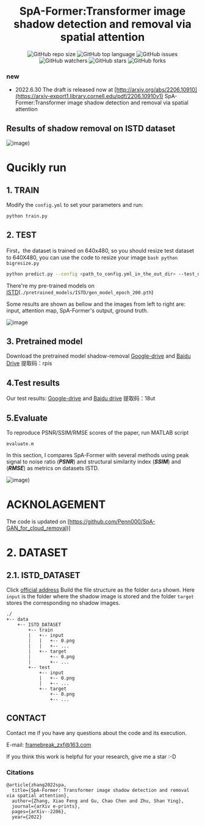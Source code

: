 <div align="center">
<h1>SpA-Former:Transformer image shadow detection and removal via spatial attention  </h1>
</div>

<div align="center">
<img alt="GitHub repo size" src="https://img.shields.io/github/repo-size/zhangbaijin/Spatial-Transformer-shadow-removal?color=green"> <img alt="GitHub top language" src="https://img.shields.io/github/languages/top/zhangbaijin/Spatial-Transformer-shadow-removal">  <img alt="GitHub issues" src="https://img.shields.io/github/issues/zhangbaijin/Spatial-Transformer-shadow-removal"> 
</div>
<div align="center">
<img alt="GitHub watchers" src="https://img.shields.io/github/watchers/zhangbaijin/Spatial-Transformer-shadow-removal?style=social"> <img alt="GitHub stars" src="https://img.shields.io/github/stars/zhangbaijin/Spatial-Transformer-shadow-removal"> <img alt="GitHub forks" src="https://img.shields.io/github/forks/zhangbaijin/Spatial-Transformer-shadow-removal?style=social">
</div>


### new

- 2022.6.30  The draft is released now at [http://arxiv.org/abs/2206.10910](https://arxiv-export1.library.cornell.edu/pdf/2206.10910v1)
SpA-Former:Transformer image shadow detection and removal via spatial attention  
## Results of shadow removal on ISTD dataset

![image](https://github.com/zhangbaijin/SpA-Former-shadow-removal/blob/main/imgs/structure.png))
# Qucikly run
## 1. TRAIN

Modify the `config.yml` to set your parameters and run:

```bash
python train.py
```

## 2. TEST

First，the dataset is trained on 640x480, so you should resize test dataset to 640X480, you can use the code to resize your image ```bash python bigresize.py```

```bash
python predict.py --config <path_to_config.yml_in_the_out_dir> --test_dir <path_to_a_directory_stored_test_data> --out_dir <path_to_an_output_directory> --pretrained <path_to_a_pretrained_model> --cuda
```

There're my pre-trained models on [ISTD](./pretrained_models/RICE1/)(`./pretrained_models/ISTD/gen_model_epoch_200.pth`) 

Some results are shown as bellow and the images from left to right are: input, attention map, SpA-Former's output, ground truth.

![image](https://github.com/zhangbaijin/SpA-Former-shadow-removal/blob/main/imgs/introduction.png)

## 3. Pretrained model

Download the pretrained model shadow-removal  [Google-drive](https://drive.google.com/drive/folders/1pxwwAfwnGKkLj-GAlkVCevbEQM4basgR?usp=sharing)
 and [Baidu Drive](https://pan.baidu.com/s/1slny1G_9WuxBcoyw5eKUVA)  提取码：rpis
## 4.Test results
Our test results:  [Google-drive](https://drive.google.com/file/d/1m-zE9wxiEL8lO8pX5n65cbi0GQaAGSPr/view?usp=sharing)
and [Baidu drive](https://pan.baidu.com/s/1ek9qaowfPg4CkDaZF6KTCQ)  提取码：18ut

## 5.Evaluate 
To reproduce PSNR/SSIM/RMSE scores of the paper, run MATLAB script
```
evaluate.m
```
In this section, I compares SpA-Former with several methods using peak signal to noise ratio (***PSNR***) and structural similarity index (***SSIM***)  and (***RMSE***) as metrics on datasets ISTD.

![image](https://github.com/zhangbaijin/Spatial-Transformer-shadow-removal/blob/main/compare.jpg))

# ACKNOLAGEMENT
The code is updated on [https://github.com/Penn000/SpA-GAN_for_cloud_removal)]

# 2. DATASET

## 2.1. ISTD_DATASET

Click [official address]([here](https://github.com/nhchiu/Shadow-Removal-ISTD)) Build the file structure as the folder `data` shown. Here `input` is the folder where the shadow image is stored and the folder `target` stores the corresponding no shadow images.

```
./
+-- data
    +--	ISTD_DATASET
        +-- train
        |   +-- input
        |   |   +-- 0.png
        |   |   +-- ...
        |   +-- target
        |       +-- 0.png
        |       +-- ...
        +-- test
            +-- input
            |   +-- 0.png
            |   +-- ...
            +-- target
                +-- 0.png
                +-- ...
```


##  CONTACT

Contact me if you have any questions about the code and its execution.

E-mail: framebreak_zxf@163.com

If you think this work is helpful for your research, give me a star :-D

### Citations
```
@article{zhang2022spa,
  title={SpA-Former: Transformer image shadow detection and removal via spatial attention},
  author={Zhang, Xiao Feng and Gu, Chao Chen and Zhu, Shan Ying},
  journal={arXiv e-prints},
  pages={arXiv--2206},
  year={2022}
```



